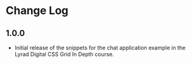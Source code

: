 # Change Log

## 1.0.0
- Initial release of the snippets for the chat application example in the Lyrad Digital CSS Grid In Depth course.